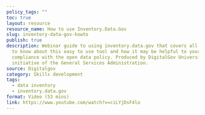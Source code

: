 ```yaml
---
policy_tags: ""
toc: true
layout: resource
resource_name: How to use Inventory.Data.Gov
slug: inventory-data-gov-howto
publish: true
description: Webinar guide to using inventory.data.gov that covers all you need
  to know about this easy to use tool and how it may be helpful to your agency’s
  compliance with the open data policy. Produced by DigitalGov University, an
  initiative of the General Services Administration.
source: Digitalgov
category: Skills development
tags:
  - data inventory
  - inventory.data.gov
format: Video (53 mins)
link: https://www.youtube.com/watch?v=ciLYjDsF4lo
---
```

